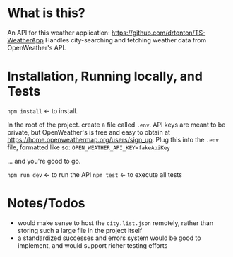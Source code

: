 # What is this?
An API for this weather application: https://github.com/drtonton/TS-WeatherApp
Handles city-searching and fetching weather data from OpenWeather's API.

# Installation, Running locally, and Tests
`npm install` <- to install.

In the root of the project. create a file called `.env`.
API keys are meant to be private, but OpenWeather's is free and easy to obtain at https://home.openweathermap.org/users/sign_up. Plug this into the `.env` file, formatted like so:
`OPEN_WEATHER_API_KEY=fakeApiKey`

... and you're good to go.

`npm run dev` <- to run the API
`npm test` <- to execute all tests

# Notes/Todos
* would make sense to host the `city.list.json` remotely, rather than storing such a large file in the project itself
* a standardized successes and errors system would be good to implement, and would support richer testing efforts